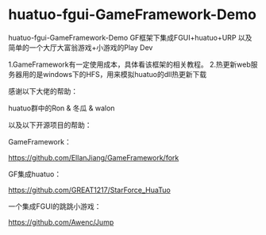 # huatuo-fgui-GameFramework-Demo
huatuo-fgui-GameFramework-Demo
GF框架下集成FGUI+huatuo+URP
以及简单的一个大厅大富翁游戏+小游戏的Play Dev

1.GameFramework有一定使用成本，具体看该框架的相关教程。
2.热更新web服务器用的是windows下的HFS，用来模拟huatuo的dll热更新下载

感谢以下大佬的帮助：

huatuo群中的Ron & 冬瓜 & walon

以及以下开源项目的帮助：

GameFramework：

https://github.com/EllanJiang/GameFramework/fork

GF集成huatuo：

https://github.com/GREAT1217/StarForce_HuaTuo

一个集成FGUI的跳跳小游戏：

https://github.com/Awenc/Jump
